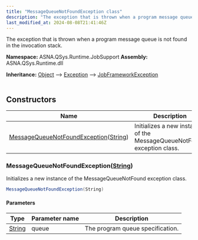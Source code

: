 ```yaml
---
title: "MessageQueueNotFoundException class"
description: "The exception that is thrown when a program message queue is not found in the invocation stack. "
last_modified_at: 2024-08-08T21:41:46Z
---
```


The exception that is thrown when a program message queue is not found in the invocation stack.

**Namespace:** ASNA.QSys.Runtime.JobSupport
**Assembly:** ASNA.QSys.Runtime.dll

**Inheritance:** [Object](https://docs.microsoft.com/en-us/dotnet/api/system.object) --> [Exception](https://docs.microsoft.com/en-us/dotnet/api/system.exception) --> [JobFrameworkException](/reference/runtime/qsys-runtime-job-support/job-framework-exception.html)
<br>
<br>

## Constructors

| Name | Description |
| --- | --- |
| [MessageQueueNotFoundException](#messagequeuenotfoundexceptionstring)([String](https://docs.microsoft.com/en-us/dotnet/api/system.string)) | Initializes a new instance of the MessageQueueNotFound exception class.

### MessageQueueNotFoundException([String](https://docs.microsoft.com/en-us/dotnet/api/system.string))

Initializes a new instance of the MessageQueueNotFound exception class.

```cs
MessageQueueNotFoundException(String)
```

#### Parameters

| Type | Parameter name | Description
| --- | --- | ---
| [String](https://docs.microsoft.com/en-us/dotnet/api/system.string) | queue | The program queue specification.
